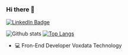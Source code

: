 ### Hi there 👋

[![LinkedIn Badge](https://img.shields.io/badge/-WendellCalixto-blue?style=for-the-badge&logo=Linkedin&logoColor=white&link=https://www.linkedin.com/in/wendell-calixto/)](https://www.linkedin.com/in/wendell-calixto/)

![Github stats](https://github-readme-stats.vercel.app/api?username=WendellCalixtoo&theme=dracula&show_icons=true&hide_border=false&count_private=true&include_all_commits=true&line_height=24.5)
[![Top Langs](https://github-readme-stats.vercel.app/api/top-langs/?username=WendellCalixtoo&theme=dracula&layout=compact&hide=html,css&langs_count=10)](https://github.com/WendellCalixtoo?tab=repositories)

- :computer: Fron-End Developer Voxdata Technology

<!--
**wendellcalixtoo/wendellcalixtoo** is a ✨ _special_ ✨ repository because its `README.md` (this file) appears on your GitHub profile.

Here are some ideas to get you started:

- 🔭 I’m currently working on ...
- 🌱 I’m currently learning ...
- 👯 I’m looking to collaborate on ...
- 🤔 I’m looking for help with ...
- 💬 Ask me about ...
- 📫 How to reach me: ...
- 😄 Pronouns: ...
- ⚡ Fun fact: ...
-->
